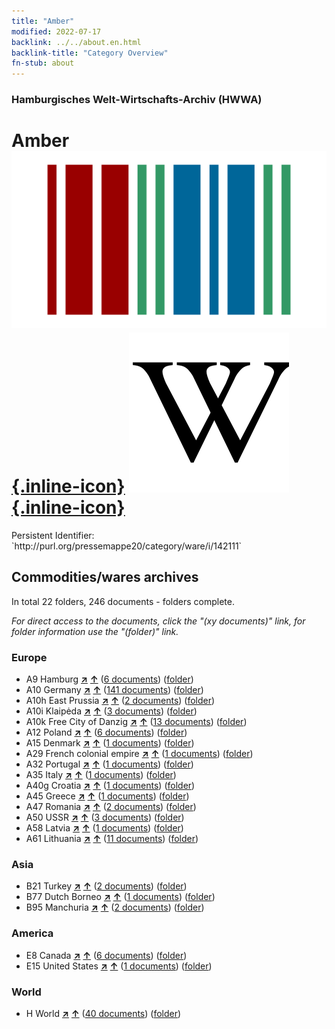 ```yaml
---
title: "Amber"
modified: 2022-07-17
backlink: ../../about.en.html
backlink-title: "Category Overview"
fn-stub: about
---
```


### Hamburgisches Welt-Wirtschafts-Archiv (HWWA)

# Amber &#160; [![Wikidata](/images/Wikidata-logo.svg "Wikidata"){.inline-icon}](http://www.wikidata.org/entity/Q25381) [![Wikipedia](/images/Wikipedia-W.svg "Wikipedia"){.inline-icon}](https://en.wikipedia.org/wiki/Amber)

<div class="hint">Persistent Identifier: `http://purl.org/pressemappe20/category/ware/i/142111`</div>







## Commodities/wares archives





In total 22 folders, 246 documents - folders complete.

_For direct access to the documents, click the "(xy documents)" link, for folder information use the "(folder)" link._



### Europe

- A9 Hamburg [**&nearr;**](../../../geo/i/140905/about.en.html "Hamburg (all folders)") [**&uarr;**](../../../geo/about.en.html#A9 "Country category system") (<a href="https://pm20.zbw.eu/iiifview/folder/wa/142111,140905" title="about: Amber : Hamburg" target="_blank">6 documents</a>) ([folder](../../../../folder/wa/1421xx/142111/1409xx/140905/about.en.html))
- A10 Germany [**&nearr;**](../../../geo/i/126128/about.en.html "Germany (all folders)") [**&uarr;**](../../../geo/about.en.html#A10 "Country category system") (<a href="https://pm20.zbw.eu/iiifview/folder/wa/142111,126128" title="about: Amber : Germany" target="_blank">141 documents</a>) ([folder](../../../../folder/wa/1421xx/142111/1261xx/126128/about.en.html))
- A10h East Prussia [**&nearr;**](../../../geo/i/140942/about.en.html "East Prussia (all folders)") [**&uarr;**](../../../geo/about.en.html#A10h "Country category system") (<a href="https://pm20.zbw.eu/iiifview/folder/wa/142111,140942" title="about: Amber : East Prussia" target="_blank">2 documents</a>) ([folder](../../../../folder/wa/1421xx/142111/1409xx/140942/about.en.html))
- A10i Klaipėda [**&nearr;**](../../../geo/i/140943/about.en.html "Klaipėda (all folders)") [**&uarr;**](../../../geo/about.en.html#A10i "Country category system") (<a href="https://pm20.zbw.eu/iiifview/folder/wa/142111,140943" title="about: Amber : Klaipėda" target="_blank">3 documents</a>) ([folder](../../../../folder/wa/1421xx/142111/1409xx/140943/about.en.html))
- A10k Free City of Danzig [**&nearr;**](../../../geo/i/140944/about.en.html "Free City of Danzig (all folders)") [**&uarr;**](../../../geo/about.en.html#A10k "Country category system") (<a href="https://pm20.zbw.eu/iiifview/folder/wa/142111,140944" title="about: Amber : Free City of Danzig" target="_blank">13 documents</a>) ([folder](../../../../folder/wa/1421xx/142111/1409xx/140944/about.en.html))
- A12 Poland [**&nearr;**](../../../geo/i/140962/about.en.html "Poland (all folders)") [**&uarr;**](../../../geo/about.en.html#A12 "Country category system") (<a href="https://pm20.zbw.eu/iiifview/folder/wa/142111,140962" title="about: Amber : Poland" target="_blank">6 documents</a>) ([folder](../../../../folder/wa/1421xx/142111/1409xx/140962/about.en.html))
- A15 Denmark [**&nearr;**](../../../geo/i/141739/about.en.html "Denmark (all folders)") [**&uarr;**](../../../geo/about.en.html#A15 "Country category system") (<a href="https://pm20.zbw.eu/iiifview/folder/wa/142111,141739" title="about: Amber : Denmark" target="_blank">1 documents</a>) ([folder](../../../../folder/wa/1421xx/142111/1417xx/141739/about.en.html))
- A29 French colonial empire [**&nearr;**](../../../geo/i/140983/about.en.html "French colonial empire (all folders)") [**&uarr;**](../../../geo/about.en.html#A29 "Country category system") (<a href="https://pm20.zbw.eu/iiifview/folder/wa/142111,140983" title="about: Amber : French colonial empire" target="_blank">1 documents</a>) ([folder](../../../../folder/wa/1421xx/142111/1409xx/140983/about.en.html))
- A32 Portugal [**&nearr;**](../../../geo/i/140987/about.en.html "Portugal (all folders)") [**&uarr;**](../../../geo/about.en.html#A32 "Country category system") (<a href="https://pm20.zbw.eu/iiifview/folder/wa/142111,140987" title="about: Amber : Portugal" target="_blank">1 documents</a>) ([folder](../../../../folder/wa/1421xx/142111/1409xx/140987/about.en.html))
- A35 Italy [**&nearr;**](../../../geo/i/141008/about.en.html "Italy (all folders)") [**&uarr;**](../../../geo/about.en.html#A35 "Country category system") (<a href="https://pm20.zbw.eu/iiifview/folder/wa/142111,141008" title="about: Amber : Italy" target="_blank">1 documents</a>) ([folder](../../../../folder/wa/1421xx/142111/1410xx/141008/about.en.html))
- A40g Croatia [**&nearr;**](../../../geo/i/141030/about.en.html "Croatia (all folders)") [**&uarr;**](../../../geo/about.en.html#A40g "Country category system") (<a href="https://pm20.zbw.eu/iiifview/folder/wa/142111,141030" title="about: Amber : Croatia" target="_blank">1 documents</a>) ([folder](../../../../folder/wa/1421xx/142111/1410xx/141030/about.en.html))
- A45 Greece [**&nearr;**](../../../geo/i/141037/about.en.html "Greece (all folders)") [**&uarr;**](../../../geo/about.en.html#A45 "Country category system") (<a href="https://pm20.zbw.eu/iiifview/folder/wa/142111,141037" title="about: Amber : Greece" target="_blank">1 documents</a>) ([folder](../../../../folder/wa/1421xx/142111/1410xx/141037/about.en.html))
- A47 Romania [**&nearr;**](../../../geo/i/141040/about.en.html "Romania (all folders)") [**&uarr;**](../../../geo/about.en.html#A47 "Country category system") (<a href="https://pm20.zbw.eu/iiifview/folder/wa/142111,141040" title="about: Amber : Romania" target="_blank">2 documents</a>) ([folder](../../../../folder/wa/1421xx/142111/1410xx/141040/about.en.html))
- A50 USSR [**&nearr;**](../../../geo/i/141043/about.en.html "USSR (all folders)") [**&uarr;**](../../../geo/about.en.html#A50 "Country category system") (<a href="https://pm20.zbw.eu/iiifview/folder/wa/142111,141043" title="about: Amber : USSR" target="_blank">3 documents</a>) ([folder](../../../../folder/wa/1421xx/142111/1410xx/141043/about.en.html))
- A58 Latvia [**&nearr;**](../../../geo/i/141050/about.en.html "Latvia (all folders)") [**&uarr;**](../../../geo/about.en.html#A58 "Country category system") (<a href="https://pm20.zbw.eu/iiifview/folder/wa/142111,141050" title="about: Amber : Latvia" target="_blank">1 documents</a>) ([folder](../../../../folder/wa/1421xx/142111/1410xx/141050/about.en.html))
- A61 Lithuania [**&nearr;**](../../../geo/i/141053/about.en.html "Lithuania (all folders)") [**&uarr;**](../../../geo/about.en.html#A61 "Country category system") (<a href="https://pm20.zbw.eu/iiifview/folder/wa/142111,141053" title="about: Amber : Lithuania" target="_blank">11 documents</a>) ([folder](../../../../folder/wa/1421xx/142111/1410xx/141053/about.en.html))

### Asia

- B21 Turkey [**&nearr;**](../../../geo/i/141111/about.en.html "Turkey (all folders)") [**&uarr;**](../../../geo/about.en.html#B21 "Country category system") (<a href="https://pm20.zbw.eu/iiifview/folder/wa/142111,141111" title="about: Amber : Turkey" target="_blank">2 documents</a>) ([folder](../../../../folder/wa/1421xx/142111/1411xx/141111/about.en.html))
- B77 Dutch Borneo [**&nearr;**](../../../geo/i/141227/about.en.html "Dutch Borneo (all folders)") [**&uarr;**](../../../geo/about.en.html#B77 "Country category system") (<a href="https://pm20.zbw.eu/iiifview/folder/wa/142111,141227" title="about: Amber : Dutch Borneo" target="_blank">1 documents</a>) ([folder](../../../../folder/wa/1421xx/142111/1412xx/141227/about.en.html))
- B95 Manchuria [**&nearr;**](../../../geo/i/141258/about.en.html "Manchuria (all folders)") [**&uarr;**](../../../geo/about.en.html#B95 "Country category system") (<a href="https://pm20.zbw.eu/iiifview/folder/wa/142111,141258" title="about: Amber : Manchuria" target="_blank">2 documents</a>) ([folder](../../../../folder/wa/1421xx/142111/1412xx/141258/about.en.html))

### America

- E8 Canada [**&nearr;**](../../../geo/i/141644/about.en.html "Canada (all folders)") [**&uarr;**](../../../geo/about.en.html#E8 "Country category system") (<a href="https://pm20.zbw.eu/iiifview/folder/wa/142111,141644" title="about: Amber : Canada" target="_blank">6 documents</a>) ([folder](../../../../folder/wa/1421xx/142111/1416xx/141644/about.en.html))
- E15 United States [**&nearr;**](../../../geo/i/141653/about.en.html "United States (all folders)") [**&uarr;**](../../../geo/about.en.html#E15 "Country category system") (<a href="https://pm20.zbw.eu/iiifview/folder/wa/142111,141653" title="about: Amber : United States" target="_blank">1 documents</a>) ([folder](../../../../folder/wa/1421xx/142111/1416xx/141653/about.en.html))

### World

- H World [**&nearr;**](../../../geo/i/141728/about.en.html "World (all folders)") [**&uarr;**](../../../geo/about.en.html#H "Country category system") (<a href="https://pm20.zbw.eu/iiifview/folder/wa/142111,141728" title="about: Amber : World" target="_blank">40 documents</a>) ([folder](../../../../folder/wa/1421xx/142111/1417xx/141728/about.en.html))








